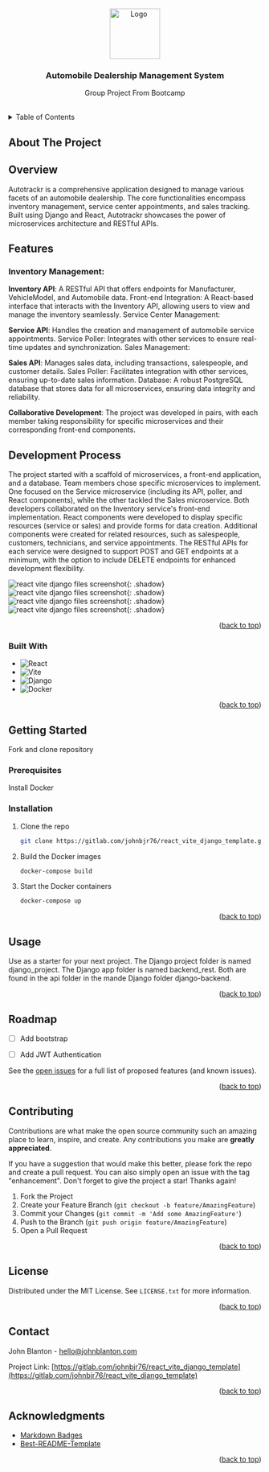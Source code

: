 <a name="readme-top"></a>







<!-- PROJECT LOGO -->
<br />
<div align="center">
  <a href="https://gitlab.com/johnbjr76/Autotrackr">
    <img src="images/autotrackr.png" alt="Logo" width="100">
  </a>

  <h3 align="center">Automobile Dealership Management System</h3>

  <p align="center">
    Group Project From Bootcamp
    <br />
    <br />
  </p>
</div>



<!-- TABLE OF CONTENTS -->
<details>
  <summary>Table of Contents</summary>
  <ol>
    <li>
      <a href="#about-the-project">About The Project</a>
      <ul>
        <li><a href="#built-with">Built With</a></li>
      </ul>
    </li>
    <li>
      <a href="#getting-started">Getting Started</a>
      <ul>
        <li><a href="#prerequisites">Prerequisites</a></li>
        <li><a href="#installation">Installation</a></li>
      </ul>
    </li>
    <li><a href="#usage">Usage</a></li>
    <li><a href="#roadmap">Roadmap</a></li>
    <li><a href="#contributing">Contributing</a></li>
    <li><a href="#license">License</a></li>
    <li><a href="#contact">Contact</a></li>
    <li><a href="#acknowledgments">Acknowledgments</a></li>
  </ol>
</details>

<!-- ABOUT THE PROJECT -->
## About The Project


## Overview
Autotrackr is a comprehensive application designed to manage various facets of an automobile dealership. The core functionalities encompass inventory management, service center appointments, and sales tracking. Built using Django and React, Autotrackr showcases the power of microservices architecture and RESTful APIs.

## Features
### Inventory Management:

**Inventory API**: A RESTful API that offers endpoints for Manufacturer, VehicleModel, and Automobile data.
Front-end Integration: A React-based interface that interacts with the Inventory API, allowing users to view and manage the inventory seamlessly.
Service Center Management:

**Service API**: Handles the creation and management of automobile service appointments.
Service Poller: Integrates with other services to ensure real-time updates and synchronization.
Sales Management:

**Sales API**: Manages sales data, including transactions, salespeople, and customer details.
Sales Poller: Facilitates integration with other services, ensuring up-to-date sales information.
Database: A robust PostgreSQL database that stores data for all microservices, ensuring data integrity and reliability.

**Collaborative Development**: The project was developed in pairs, with each member taking responsibility for specific microservices and their corresponding front-end components.

## Development Process
The project started with a scaffold of microservices, a front-end application, and a database.
Team members chose specific microservices to implement. One focused on the Service microservice (including its API, poller, and React components), while the other tackled the Sales microservice.
Both developers collaborated on the Inventory service's front-end implementation.
React components were developed to display specific resources (service or sales) and provide forms for data creation. Additional components were created for related resources, such as salespeople, customers, technicians, and service appointments.
The RESTful APIs for each service were designed to support POST and GET endpoints at a minimum, with the option to include DELETE endpoints for enhanced development flexibility.



![react vite django files screenshot](/images/Autotracker_screenshot_01.png "Boilerplate FIles"){: .shadow}
![react vite django files screenshot](/images/Autotracker_screenshot_02.png "Boilerplate FIles"){: .shadow}
![react vite django files screenshot](/images/Autotracker_screenshot_03.png "Boilerplate FIles"){: .shadow}
![react vite django files screenshot](/images/Autotracker_screenshot_04.png "Boilerplate FIles"){: .shadow}

<p align="right">(<a href="#readme-top">back to top</a>)</p>



### Built With


* ![React](https://img.shields.io/badge/react-%2320232a.svg?style=for-the-badge&logo=react&logoColor=%2361DAFB)
* ![Vite](https://img.shields.io/badge/vite-%23646CFF.svg?style=for-the-badge&logo=vite&logoColor=white)
* ![Django](https://img.shields.io/badge/django-%23092E20.svg?style=for-the-badge&logo=django&logoColor=white)
* ![Docker](https://img.shields.io/badge/docker-%230db7ed.svg?style=for-the-badge&logo=docker&logoColor=white)


<p align="right">(<a href="#readme-top">back to top</a>)</p>



<!-- GETTING STARTED -->
## Getting Started

Fork and clone repository

### Prerequisites

Install Docker

### Installation


1. Clone the repo
   ```sh
   git clone https://gitlab.com/johnbjr76/react_vite_django_template.git
   ```
3. Build the Docker images
   ```sh
   docker-compose build
   ```
4. Start the Docker containers
   ```sh
   docker-compose up
   ```

<p align="right">(<a href="#readme-top">back to top</a>)</p>



<!-- USAGE EXAMPLES -->
## Usage

Use as a starter for your next project. The Django project folder is named django_project. The Django app folder is named backend_rest. Both are found in the api folder in the mande Django folder django-backend.

<p align="right">(<a href="#readme-top">back to top</a>)</p>



<!-- ROADMAP -->
## Roadmap

- [ ] Add bootstrap
- [ ] Add JWT Authentication


See the [open issues](https://gitlab.com/johnbjr76/react_vite_django_template/-/issues) for a full list of proposed features (and known issues).

<p align="right">(<a href="#readme-top">back to top</a>)</p>



<!-- CONTRIBUTING -->
## Contributing

Contributions are what make the open source community such an amazing place to learn, inspire, and create. Any contributions you make are **greatly appreciated**.

If you have a suggestion that would make this better, please fork the repo and create a pull request. You can also simply open an issue with the tag "enhancement".
Don't forget to give the project a star! Thanks again!

1. Fork the Project
2. Create your Feature Branch (`git checkout -b feature/AmazingFeature`)
3. Commit your Changes (`git commit -m 'Add some AmazingFeature'`)
4. Push to the Branch (`git push origin feature/AmazingFeature`)
5. Open a Pull Request

<p align="right">(<a href="#readme-top">back to top</a>)</p>



<!-- LICENSE -->
## License

Distributed under the MIT License. See `LICENSE.txt` for more information.

<p align="right">(<a href="#readme-top">back to top</a>)</p>



<!-- CONTACT -->
## Contact

John Blanton - hello@johnblanton.com

Project Link: [https://gitlab.com/johnbjr76/react_vite_django_template](https://gitlab.com/johnbjr76/react_vite_django_template)

<p align="right">(<a href="#readme-top">back to top</a>)</p>

<!-- ACKNOWLEDGMENTS -->
## Acknowledgments

* [Markdown Badges](https://github.com/Ileriayo/markdown-badges)
* [Best-README-Template](https://github.com/othneildrew/Best-README-Template)


<p align="right">(<a href="#readme-top">back to top</a>)</p>



<!-- MARKDOWN LINKS & IMAGES -->
<!-- https://www.markdownguide.org/basic-syntax/#reference-style-links -->
[contributors-shield]: https://img.shields.io/github/contributors/othneildrew/Best-README-Template.svg?style=for-the-badge
[contributors-url]: https://github.com/othneildrew/Best-README-Template/graphs/contributors
[forks-shield]: https://img.shields.io/github/forks/othneildrew/Best-README-Template.svg?style=for-the-badge
[forks-url]: https://github.com/othneildrew/Best-README-Template/network/members
[stars-shield]: https://img.shields.io/github/stars/othneildrew/Best-README-Template.svg?style=for-the-badge
[stars-url]: https://github.com/othneildrew/Best-README-Template/stargazers
[issues-shield]: https://img.shields.io/github/issues/othneildrew/Best-README-Template.svg?style=for-the-badge
[issues-url]: https://github.com/othneildrew/Best-README-Template/issues
[license-shield]: https://img.shields.io/github/license/othneildrew/Best-README-Template.svg?style=for-the-badge
[license-url]: https://github.com/othneildrew/Best-README-Template/blob/master/LICENSE.txt
[linkedin-shield]: https://img.shields.io/badge/-LinkedIn-black.svg?style=for-the-badge&logo=linkedin&colorB=555
[linkedin-url]: https://linkedin.com/in/othneildrew
[product-screenshot]: images/screenshot.png
[Next.js]: https://img.shields.io/badge/next.js-000000?style=for-the-badge&logo=nextdotjs&logoColor=white
[Next-url]: https://nextjs.org/
[React.js]: https://img.shields.io/badge/React-20232A?style=for-the-badge&logo=react&logoColor=61DAFB
[React-url]: https://reactjs.org/
[Vue.js]: https://img.shields.io/badge/Vue.js-35495E?style=for-the-badge&logo=vuedotjs&logoColor=4FC08D
[Vue-url]: https://vuejs.org/
[Angular.io]: https://img.shields.io/badge/Angular-DD0031?style=for-the-badge&logo=angular&logoColor=white
[Angular-url]: https://angular.io/
[Svelte.dev]: https://img.shields.io/badge/Svelte-4A4A55?style=for-the-badge&logo=svelte&logoColor=FF3E00
[Svelte-url]: https://svelte.dev/
[Laravel.com]: https://img.shields.io/badge/Laravel-FF2D20?style=for-the-badge&logo=laravel&logoColor=white
[Laravel-url]: https://laravel.com
[Bootstrap.com]: https://img.shields.io/badge/Bootstrap-563D7C?style=for-the-badge&logo=bootstrap&logoColor=white
[Bootstrap-url]: https://getbootstrap.com
[JQuery.com]: https://img.shields.io/badge/jQuery-0769AD?style=for-the-badge&logo=jquery&logoColor=white
[JQuery-url]: https://jquery.com 


